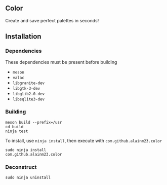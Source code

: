 ## Color
Create and save perfect palettes in seconds!

## Installation

### Dependencies
These dependencies must be present before building

 - `meson`
 - `valac`
 - `libgranite-dev`
 - `libgtk-3-dev`
 - `libglib2.0-dev`
 - `libsqlite3-dev`

### Building

```
meson build --prefix=/usr
cd build
ninja test
```
To install, use `ninja install`, then execute with `com.github.alainm23.color`
```
sudo ninja install
com.github.alainm23.color
```

### Deconstruct

```
sudo ninja uninstall
```
